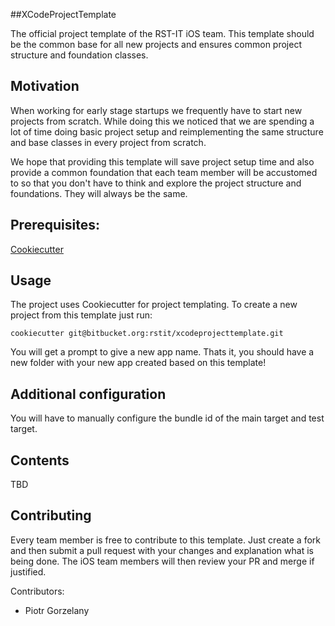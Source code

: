 ##XCodeProjectTemplate

The official project template of the RST-IT iOS team. This template should be the common base for all new projects and ensures common project structure and foundation classes.

## Motivation

When working for early stage startups we frequently have to start new projects from scratch. While doing this we noticed that we are spending a lot of time doing basic project setup and reimplementing the same structure and base classes in every project from scratch.

We hope that providing this template will save project setup time and also provide a common foundation that each team member will be accustomed to so that you don't have to think and explore the project structure and foundations. They will always be the same.

## Prerequisites:

[Cookiecutter](https://cookiecutter.readthedocs.io/en/latest/installation.html)

## Usage

The project uses Cookiecutter for project templating. To create a new project from this template just run:

```
cookiecutter git@bitbucket.org:rstit/xcodeprojecttemplate.git
```

You will get a prompt to give a new app name. Thats it, you should have a new folder with your new app created based on this template!

## Additional configuration

You will have to manually configure the bundle id of the main target and test target.

## Contents

TBD

## Contributing

Every team member is free to contribute to this template. Just create a fork and then submit a pull request with your changes and explanation what is being done. The iOS team members will then review your PR and merge if justified.

Contributors:
- Piotr Gorzelany

